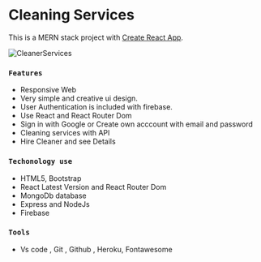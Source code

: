 # Cleaning Services 

This is a MERN stack project with [Create React App](https://github.com/facebook/create-react-app).

![CleanerServices](https://user-images.githubusercontent.com/67818482/146685990-7484f2fd-7a91-4e67-838c-1e7d455fea9c.PNG)

### `Features`

* Responsive Web
* Very simple and creative ui design.
* User Authentication is included with firebase.
* Use React and React Router Dom
* Sign in with Google or Create own acccount with email and password
* Cleaning services with API
* Hire Cleaner and see Details 

### `Techonology use`

* HTML5, Bootstrap 
* React Latest Version and React Router Dom
* MongoDb database
* Express and NodeJs
* Firebase

### `Tools`

* Vs code , Git , Github , Heroku, Fontawesome


